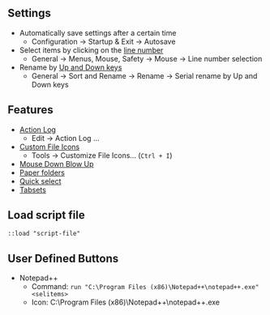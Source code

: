 ## Settings

 - Automatically save settings after a certain time
   - Configuration → Startup & Exit → Autosave
 - Select items by clicking on the [line number](https://www.xyplorer.com/release_12.70.php#LNS)
   - General → Menus, Mouse, Safety → Mouse → Line number selection
 - Rename by [Up and Down keys](https://www.xyplorer.com/release_9.80.php#SerialRenameUpDown)
   - General → Sort and Rename → Rename → Serial rename by Up and Down keys

## Features

 - [Action Log](https://www.xyplorer.com/release_8.60.php#actionlog)
   - Edit → Action Log ...
 - [Custom File Icons](https://www.xyplorer.com/release_12.40.php#CFI)
   - Tools → Customize File Icons... (`Ctrl + I`)
 - [Mouse Down Blow Up](https://www.xyplorer.com/highlights.php#mdbu)
 - [Paper folders](https://www.xyplorer.com/release_14.30.php#PF)
 - [Quick select](https://www.xyplorer.com/release_15.00.php#QuickSelect)
 - [Tabsets](https://www.xyplorer.com/release_10.70.php#tabsets)

## Load script file

```
::load "script-file"
```

## User Defined Buttons

 - Notepad++
   - Command: `run "C:\Program Files (x86)\Notepad++\notepad++.exe" <selitems>`
   - Icon: C:\Program Files (x86)\Notepad++\notepad++.exe
